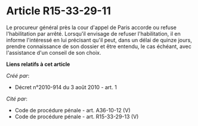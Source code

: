 # Article R15-33-29-11

Le procureur général près la cour d'appel de Paris accorde ou refuse l'habilitation par arrêté. Lorsqu'il envisage de refuser
l'habilitation, il en informe l'intéressé en lui précisant qu'il peut, dans un délai de quinze jours, prendre connaissance de
son dossier et être entendu, le cas échéant, avec l'assistance d'un conseil de son choix.

**Liens relatifs à cet article**

_Créé par_:

  - Décret n°2010-914 du 3 août 2010 - art. 1

_Cité par_:

  - Code de procédure pénale - art. A36-10-12 (V)
  - Code de procédure pénale - art. R15-33-29-13 (V)
